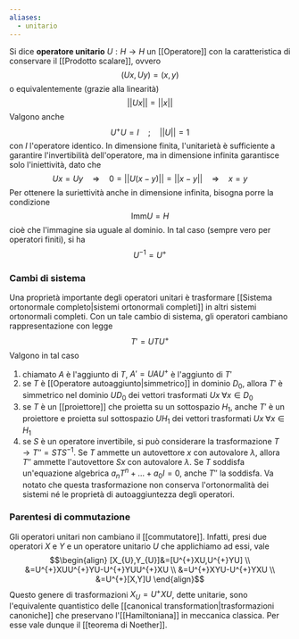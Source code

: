 ```yaml
---
aliases:
  - unitario
---
```

Si dice **operatore unitario** $U:H \rightarrow H$ un [[Operatore]] con la caratteristica di conservare il [[Prodotto scalare]], ovvero
$$(Ux,Uy)=(x,y)$$
o equivalentemente (grazie alla linearità)
$$||Ux||=||x||$$
Valgono anche
$$U^{+}U=I\quad;\quad||U||=1$$
con $I$ l'operatore identico. In dimensione finita, l'unitarietà è sufficiente a garantire l'invertibilità dell'operatore, ma in dimensione infinita garantisce solo l'iniettività, dato che
$$Ux=Uy \quad \Rightarrow \quad 0=||U(x-y)||=||x-y|| \quad \Rightarrow \quad x=y$$
Per ottenere la suriettività anche in dimensione infinita, bisogna porre la condizione
$$\text{Imm}U=H$$
cioè che l'immagine sia uguale al dominio. In tal caso (sempre vero per operatori finiti), si ha
$$U^{-1}=U^{+}$$
### Cambi di sistema
Una proprietà importante degli operatori unitari è trasformare [[Sistema ortonormale completo|sistemi ortonormali completi]] in altri sistemi ortonormali completi. Con un tale cambio di sistema, gli operatori cambiano rappresentazione con legge
$$T'=UTU^{+}$$
Valgono in tal caso
1. chiamato $A$ è l'aggiunto di $T$, $A'=UAU^{+}$ è l'aggiunto di $T'$
2. se $T$ è [[Operatore autoaggiunto|simmetrico]] in dominio $D_{0}$, allora $T'$ è simmetrico nel dominio $UD_{0}$ dei vettori trasformati $Ux\;\forall x\in D_{0}$
3. se $T$ è un [[proiettore]] che proietta su un sottospazio $H_{1}$, anche $T'$ è un proiettore e proietta sul sottospazio $UH_{1}$ dei vettori trasformati $Ux\;\forall x\in H_{1}$
4. se $S$ è un operatore invertibile, si può considerare la trasformazione $T \rightarrow T''=STS^{-1}$. Se $T$ ammette un autovettore $x$ con autovalore $\lambda$, allora $T''$ ammette l'autovettore $Sx$ con autovalore $\lambda$. Se $T$ soddisfa un'equazione algebrica $a_{n}T^{n}+\ldots+a_{0}I=0$, anche $T''$ la soddisfa. Va notato che questa trasformazione non conserva l'ortonormalità dei sistemi né le proprietà di autoaggiuntezza degli operatori.
### Parentesi di commutazione
Gli operatori unitari non cambiano il [[commutatore]]. Infatti, presi due operatori $X$ e $Y$ e un operatore unitario $U$ che applichiamo ad essi, vale
$$\begin{align}
[X_{U},Y_{U}]&=[U^{+}XU,U^{+}YU] \\
&=U^{+}XUU^{+}YU-U^{+}YUU^{+}XU \\
&=U^{+}XYU-U^{+}YXU \\
&=U^{+}[X,Y]U
\end{align}$$
Questo genere di trasformazioni $X_{U}=U^{+}XU$, dette unitarie, sono l'equivalente quantistico delle [[canonical transformation|trasformazioni canoniche]] che preservano l'[[Hamiltoniana]] in meccanica classica. Per esse vale dunque il [[teorema di Noether]].